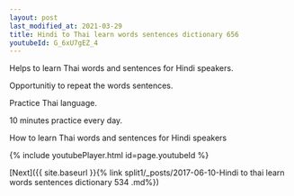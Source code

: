 ```yaml
---
layout: post
last_modified_at: 2021-03-29
title: Hindi to Thai learn words sentences dictionary 656 
youtubeId: G_6xU7gEZ_4
---
```

 
 
Helps to learn Thai words and sentences for Hindi speakers.

Opportunitiy to repeat the words sentences. 

Practice Thai language. 
 
10 minutes practice every day. 
 
How to learn Thai words and sentences for Hindi speakers 
 
{% include youtubePlayer.html id=page.youtubeId %}
 
 
[Next]({{ site.baseurl }}{% link  split1/_posts/2017-06-10-Hindi to thai learn words sentences dictionary 534 .md%})
 
